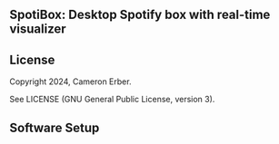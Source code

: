 ## SpotiBox: Desktop Spotify box with real-time visualizer

## **License**
Copyright 2024, Cameron Erber.

See LICENSE (GNU General Public License, version 3).

## Software Setup
